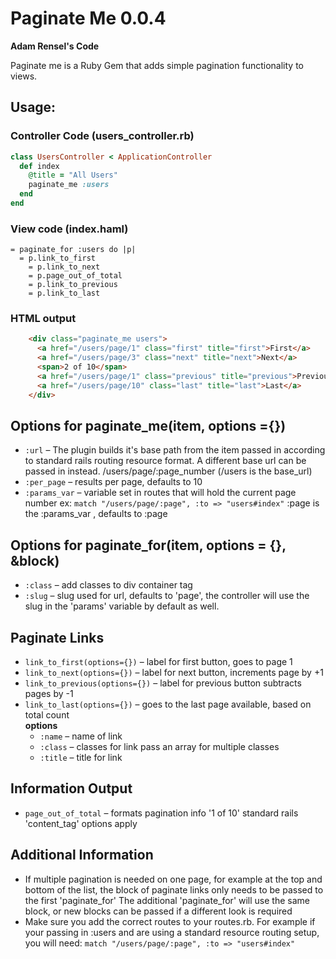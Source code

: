 # Paginate Me 0.0.4  

**Adam Rensel's Code**  

Paginate me is a Ruby Gem that adds simple pagination functionality to views.  

## Usage:
### Controller Code (users_controller.rb)

```ruby
class UsersController < ApplicationController
  def index
    @title = "All Users"
    paginate_me :users
  end
end
```  

### View code (index.haml)  
 
```haml
= paginate_for :users do |p|
  = p.link_to_first
	= p.link_to_next
	= p.page_out_of_total
	= p.link_to_previous
	= p.link_to_last
```
### HTML output

```html
    <div class="paginate_me users"> 
      <a href="/users/page/1" class="first" title="first">First</a>              
      <a href="/users/page/3" class="next" title="next">Next</a> 
      <span>2 of 10</span> 
      <a href="/users/page/1" class="previous" title="previous">Previous</a> 
      <a href="/users/page/10" class="last" title="last">Last</a> 
    </div>
```  
## Options for paginate_me(item, options ={})  
* `:url` – The plugin builds it's base path from the item passed in according to standard rails routing resource format. A different base url can be passed in instead. /users/page/:page_number (/users is the base_url)  
* `:per_page` – results per page, defaults to 10  
* `:params_var` – variable set in routes that will hold the current page number ex: ` match "/users/page/:page", :to => "users#index" ` :page is the :params_var , defaults to :page  


## Options for paginate_for(item, options = {}, &block)  
* `:class` – add classes to div container tag  
* `:slug` – slug used for url, defaults to 'page', the controller will use the slug in the 'params' variable by default as well.  


## Paginate Links  
* `link_to_first(options={})` – label for first button, goes to page 1  
* `link_to_next(options={})` – label for next button, increments page by +1  
* `link_to_previous(options={})` – label for previous button subtracts pages by -1  
* `link_to_last(options={})` – goes to the last page available, based on total count  
   **options**  
    * `:name` – name of link  
    * `:class` – classes for link pass an array for multiple classes  
    * `:title` – title for link  

## Information Output  
* `page_out_of_total` – formats pagination info '1 of 10' standard rails 'content_tag' options apply  

## Additional Information  
* If multiple pagination is needed on one page, for example at the top and bottom of the list, the block of paginate links only needs to be passed to the first 'paginate_for' The additional 'paginate_for' will use the same block, or new blocks can be passed if a different look is required  
* Make sure you add the correct routes to your routes.rb. For example if your passing in :users and are using a standard resource routing setup, you will need: ` match "/users/page/:page", :to => "users#index" `  

